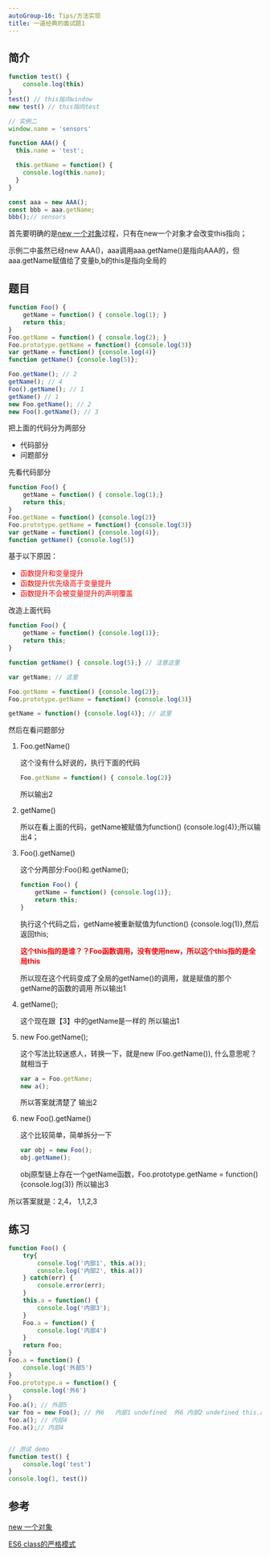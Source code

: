 ```yaml
---
autoGroup-16: Tips/方法实现
title: 一道经典的面试题1
---
```

## 简介
```js
function test() {
    console.log(this)
}
test() // this指向window
new test() // this指向test

// 实例二
window.name = 'sensors'

function AAA() {
  this.name = 'test';

  this.getName = function() {
    console.log(this.name);
  }
}

const aaa = new AAA();
const bbb = aaa.getName;
bbb();// sensors

```
首先要明确的是[new 一个对象](/front-end/JavaScript/tips-object.html#new-一个对象)过程，只有在new一个对象才会改变this指向；

示例二中虽然已经new AAA()，aaa调用aaa.getName()是指向AAA的，但aaa.getName赋值给了变量b,b的this是指向全局的

## 题目
```js
function Foo() {
    getName = function() { console.log(1); }
    return this;
}
Foo.getName = function() { console.log(2); }
Foo.prototype.getName = function() {console.log(3)}
var getName = function() {console.log(4)}
function getName() {console.log(5)};

Foo.getName(); // 2
getName(); // 4
Foo().getName(); // 1
getName() // 1
new Foo.getName(); // 2
new Foo().getName(); // 3
```
把上面的代码分为两部分
- 代码部分
- 问题部分

先看代码部分
```js
function Foo() {
    getName = function() { console.log(1);}
    return this;
} 
Foo.getName = function() {console.log(2)}
Foo.prototype.getName = function() {console.log(3)}
var getName = function() {console.log(4)};
function getName() {console.log(5)}
```
基于以下原因：
- <span style="color: red">函数提升和变量提升</span>
- <span style="color: red">函数提升优先级高于变量提升</span>
- <span style="color: red">函数提升不会被变量提升的声明覆盖</span>

改造上面代码
```js
function Foo() {
    getName = function() {console.log(1)};
    return this;
}

function getName() { console.log(5);} // 注意这里

var getName; // 这里

Foo.getName = function() {console.log(2)};
Foo.prototype.getName = function() {console.log(3)}

getName = function() {console.log(4)}; // 这里
```
然后在看问题部分
1. Foo.getName()

    这个没有什么好说的，执行下面的代码
    ```js
    Foo.getName = function() { console.log(2)}
    ```
    所以输出2

2. getName() 

    所以在看上面的代码，getName被赋值为function() {console.log(4)};所以输出4；

3. Foo().getName()

    这个分两部分:Foo()和.getName();
    ```js
    function Foo() {
        getName = function() {console.log(1)};
        return this;
    }
    ```
    执行这个代码之后，getName被重新赋值为function() {console.log(1)},然后返回this;

    <span style="color: red">**这个this指的是谁？？Foo函数调用，没有使用new，所以这个this指的是全局this**</span>

    所以现在这个代码变成了全局的getName()的调用，就是赋值的那个getName的函数的调用 所以输出1

4. getName();

    这个现在跟【3】中的getName是一样的 所以输出1

5. new Foo.getName();

    这个写法比较迷惑人，转换一下，就是new (Foo.getName()), 什么意思呢？就相当于
    ```js
    var a = Foo.getName;
    new a();
    ```
    所以答案就清楚了  输出2

6. new Foo().getName()

    这个比较简单，简单拆分一下
    ```js
    var obj = new Foo();
    obj.getName();
    ```
    obj原型链上存在一个getName函数，Foo.prototype.getName = function() {console.log(3)} 所以输出3


所以答案就是：2,4， 1,1,2,3

## 练习
```js
function Foo() {
    try{
        console.log('内部1', this.a());
        console.log('内部2', this.a())
    } catch(err) {
        console.error(err);
    }
    this.a = function() {
        console.log('内部3');
    }
    Foo.a = function() {
        console.log('内部4')
    }
    return Foo;
}
Foo.a = function() {
    console.log('外部5')
}
Foo.prototype.a = function() {
    console.log('外6')
}
Foo.a(); // 外部5
var foo = new Foo(); // 外6   内部1 undefined  外6 内部2 undefined this.a()   Foo.prototype.a 没有return 
foo.a(); // 内部4
Foo.a();// 内部4


// 测试 demo
function test() {
    console.log('test')
}
console.log(1, test())
```

## 参考
[new 一个对象](/front-end/JavaScript/tips-object.html#new-一个对象)

[ES6 class的严格模式](/front-end/JavaScript/es6-strict.html#严格模式)